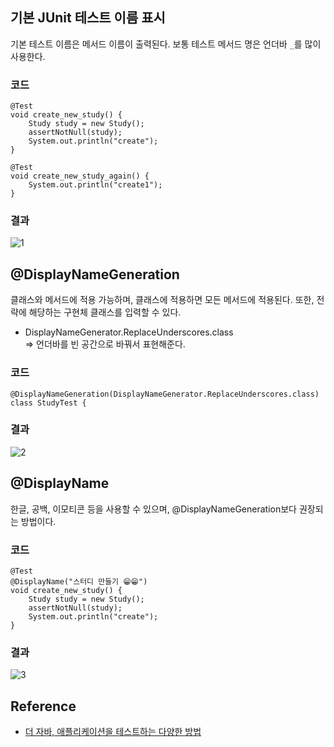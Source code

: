 ## 기본 JUnit 테스트 이름 표시
기본 테스트 이름은 메서드 이름이 출력된다. 보통 테스트 메서드 명은 언더바 ```_```를 많이 사용한다.

### 코드
```
@Test
void create_new_study() {
    Study study = new Study();
    assertNotNull(study);
    System.out.println("create");
}

@Test
void create_new_study_again() {
    System.out.println("create1");
}
```

### 결과
![1](https://raw.githubusercontent.com/smpark1020/tistory-smpark1020/master/images/%ED%85%8C%EC%8A%A4%ED%8A%B8%EC%9D%B4%EB%A6%84%ED%91%9C%EC%8B%9C/1.PNG)

## \@DisplayNameGeneration
클래스와 메서드에 적용 가능하며, 클래스에 적용하면 모든 메서드에 적용된다. 또한, 전략에 해당하는 구현체 클래스를 입력할 수 있다.
* DisplayNameGenerator.ReplaceUnderscores.class   
=> 언더바를 빈 공간으로 바꿔서 표현해준다.

### 코드
```
@DisplayNameGeneration(DisplayNameGenerator.ReplaceUnderscores.class)
class StudyTest {
```

### 결과
![2](https://raw.githubusercontent.com/smpark1020/tistory-smpark1020/master/images/%ED%85%8C%EC%8A%A4%ED%8A%B8%EC%9D%B4%EB%A6%84%ED%91%9C%EC%8B%9C/2.PNG)

## \@DisplayName
한글, 공백, 이모티콘 등을 사용할 수 있으며, \@DisplayNameGeneration보다 권장되는 방법이다.

### 코드
```
@Test
@DisplayName("스터디 만들기 😁😁")
void create_new_study() {
    Study study = new Study();
    assertNotNull(study);
    System.out.println("create");
}
```

### 결과
![3](https://raw.githubusercontent.com/smpark1020/tistory-smpark1020/master/images/%ED%85%8C%EC%8A%A4%ED%8A%B8%EC%9D%B4%EB%A6%84%ED%91%9C%EC%8B%9C/3.PNG)

## Reference
* [더 자바, 애플리케이션을 테스트하는 다양한 방법](https://www.inflearn.com/course/%EA%B0%9C%EB%B0%9C%EC%9E%90-%EC%9D%B8%ED%84%B0%EB%B7%B0?inst=9746dbc4)